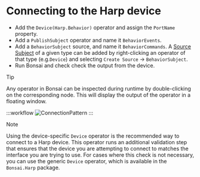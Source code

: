 # Connecting to the Harp device

- Add the `Device(Harp.Behavior)` operator and assign the `PortName` property.
- Add a `PublishSubject` operator and name it `BehaviorEvents`.
- Add a `BehaviorSubject` source, and name it `BehaviorCommands`. A [Source Subject](https://bonsai-rx.org/docs/articles/subjects.html#source-subjects) of a given type can be added by right-clicking an operator of that type (e.g.`Device`) and selecting `Create Source` -> `BehaviorSubject`.
- Run Bonsai and check check the output from the device.

> [!TIP]
> Any operator in Bonsai can be inspected during runtime by double-clicking on the corresponding node. This will display the output of the operator in a floating window.

:::workflow
![ConnectionPattern](~/workflows/ConnectionPattern.bonsai)
:::

> [!NOTE]
> Using the device-specific `Device` operator is the recommended way to connect to a Harp device. This operator runs an additional validation step that ensures that the device you are attempting to connect to matches the interface you are trying to use. For cases where this check is not necessary, you can use the generic `Device` operator, which is available in the `Bonsai.Harp` package.
